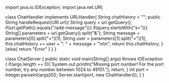 import java.io.IOException;
import java.net.URI;

class ChatHandler implements URLHandler{
  String chatHistory = "";
  public String handleRequest(URI url){
    String query = url.getQuery();
    if(url.getPath().equals("/add-message")){
      if(query.startsWith("s=")){
        String[] parameters = url.getQuery().split("&");
        String message = parameters[0].split("=")[1];
        String user = parameters[1].split("=")[1];
        this.chatHistory += user + ": " + message + "\n\n";
        return this.chatHistory;
      }
    }else{
      return "Error"
    }
  }
}

class ChatServer {
  public static void main(String[] args) throws IOException {
    if(args.length == 0){
      System.out.println("Missing port number! For the port number, try any number between 1024 to 49151.");
      return;
    }
    int port = Integer.parseInt(args[0]);
    Server.start(port, new ChatHandler());
  }
}
